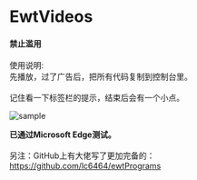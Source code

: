 # EwtVideos
<h4>禁止滥用</h4>
使用说明:<br/>
先播放，过了广告后，把所有代码复制到控制台里。<br/>
<br/>
记住看一下标签栏的提示，结束后会有一个小点。

![sample](https://user-images.githubusercontent.com/53261159/127980221-b37af7cc-f3e4-4fe2-8f2e-ae27469cd68b.png)

<b>已通过Microsoft Edge测试。</b><br/>
<br/>
另注：GitHub上有大佬写了更加完备的：https://github.com/lc6464/ewtPrograms<br/>
